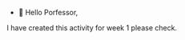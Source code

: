 - 👋 Hello Porfessor,

I have created this activity for week 1 please check.

<!---
dhaiUshaAnil/dhaiUshaAnil is a ✨ special ✨ repository because its `README.md` (this file) appears on your GitHub profile.
You can click the Preview link to take a look at your changes.
--->
